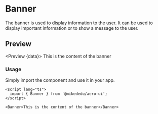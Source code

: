 # Banner

<script>
  import { Preview } from '$components';
  import { Banner } from '$lib/components/banner';

  export let data;
</script>

The banner is used to display information to the user. It can be used to display
important information or to show a message to the user.

## Preview

<Preview {data}>
<Banner>
This is the content of the banner
</Banner>
</Preview>

### Usage

Simply import the component and use it in your app.

```svelte
<script lang="ts">
  import { Banner } from '@mikededo/aero-ui';
</script>

<Banner>This is the content of the banner</Banner>
```
